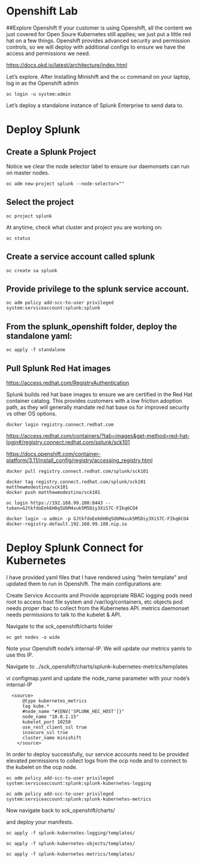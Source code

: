 # Openshift Lab

##Explore Openshift
If your customer is using Openshift, all the content we just covered for Open Soure Kubernetes still applies; we just put a little red hat on a few things. Openshift provides advanced security and permission controls, so we will deploy with additional configs to ensure we have the access and permissions we need. 

https://docs.okd.io/latest/architecture/index.html

Let’s explore. After Installing Minishift and the `oc` command on your laptop, log in as the Openshift admin

```
oc login -u system:admin
```

Let’s deploy a standalone instance of Splunk Enterprise to send data to. 

# Deploy Splunk

## Create a Splunk Project

Notice we clear the node selector label to ensure our daemonsets can run on master nodes. 

```
oc adm new-project splunk --node-selector=""
```

## Select the project

```
oc project splunk
```

At anytime, check what cluster and project you are working on:

```
oc status
```

## Create a service account called splunk

```
oc create sa splunk
```

## Provide privilege to the splunk service account. 

```
oc adm policy add-scc-to-user privileged system:serviceaccount:splunk:splunk
```

## From the splunk_openshift folder, deploy the standalone yaml:

```
oc apply -f standalone
```

## Pull Splunk Red Hat images

https://access.redhat.com/RegistryAuthentication

Splunk builds red hat base images to ensure we are certified in the Red Hat container catalog. This provides customers with a low friction adoption path, as they will generally mandate red hat base os for improved security vs other OS options. 

```
docker login registry.connect.redhat.com
```

https://access.redhat.com/containers/?tab=images&get-method=red-hat-login#/registry.connect.redhat.com/splunk/sck101

https://docs.openshift.com/container-platform/3.11/install_config/registry/accessing_registry.html

```
docker pull registry.connect.redhat.com/splunk/sck101
```
```
docker tag registry.connect.redhat.com/splunk/sck101 matthewmodestino/sck101
docker push matthewmodestino/sck101
```

```
oc login https://192.168.99.108:8443 --token=GJtkfdoEek6H0qSUbM4xuk5M5Diy3XiS7C-FIkq6CO4
```

```
docker login -u admin -p GJtkfdoEek6H0qSUbM4xuk5M5Diy3XiS7C-FIkq6CO4 docker-registry-default.192.168.99.108.nip.io
```

# Deploy Splunk Connect for Kubernetes

I have provided yaml files that I have rendered using “helm template” and updated them to run in Openshift. The main configurations are: 

Create Service Accounts and Provide appropriate RBAC
logging pods need root to access host file system and /var/log/containers, etc
objects pod needs proper rbac to collect from the Kubernetes API. 
metrics daemonset needs permissions to talk to the kubelet & API.


Navigate to the sck_openshift/charts folder

```
oc get nodes -o wide
```

Note your Openshift node’s internal-IP. We will update our metrics yamls to use this IP. 

Navigate to ../sck_openshift/charts/splunk-kubernetes-metrics/templates

vi configmap.yaml and update the node_name parameter with your node’s internal-IP

```
  <source>
      @type kubernetes_metrics
      tag kube.*
      #node_name "#{ENV['SPLUNK_HEC_HOST']}"
      node_name "10.0.2.15"
      kubelet_port 10250
      use_rest_client_ssl true
      insecure_ssl true
      cluster_name minishift
    </source>
```

In order to deploy successfully, our service accounts need to be provided elevated permissions to collect logs from the ocp node and to connect to the kubelet on the ocp node. 

```
oc adm policy add-scc-to-user privileged system:serviceaccount:splunk:splunk-kubernetes-logging

oc adm policy add-scc-to-user privileged system:serviceaccount:splunk:splunk-kubernetes-metrics
```

Now navigate back to sck_openshift/charts/


and deploy your manifests. 

```
oc apply -f splunk-kubernetes-logging/templates/
```

```
oc apply -f splunk-kubernetes-objects/templates/
```
```
oc apply -f splunk-kubernetes-metrics/templates/
```





